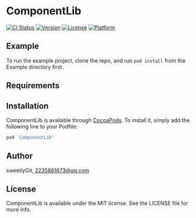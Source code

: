 # ComponentLib

[![CI Status](https://img.shields.io/travis/sweetlyGit/ComponentLib.svg?style=flat)](https://travis-ci.org/sweetlyGit/ComponentLib)
[![Version](https://img.shields.io/cocoapods/v/ComponentLib.svg?style=flat)](https://cocoapods.org/pods/ComponentLib)
[![License](https://img.shields.io/cocoapods/l/ComponentLib.svg?style=flat)](https://cocoapods.org/pods/ComponentLib)
[![Platform](https://img.shields.io/cocoapods/p/ComponentLib.svg?style=flat)](https://cocoapods.org/pods/ComponentLib)

## Example

To run the example project, clone the repo, and run `pod install` from the Example directory first.

## Requirements

## Installation

ComponentLib is available through [CocoaPods](https://cocoapods.org). To install
it, simply add the following line to your Podfile:

```ruby
pod 'ComponentLib'
```

## Author

sweetlyGit, 2235861673@qq.com

## License

ComponentLib is available under the MIT license. See the LICENSE file for more info.
